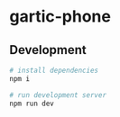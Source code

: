 # gartic-phone

## Development

```bash
# install dependencies
npm i

# run development server
npm run dev
```
